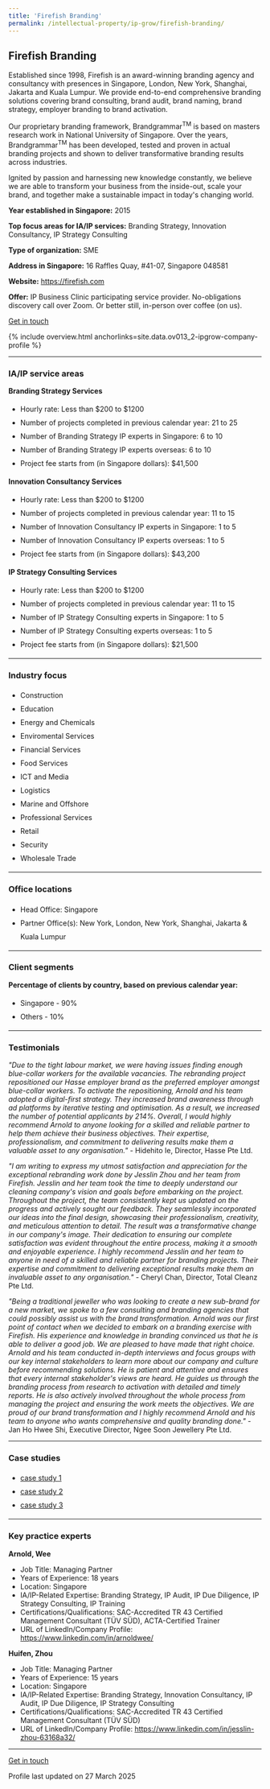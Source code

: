 ```yaml
---
title: 'Firefish Branding'
permalink: /intellectual-property/ip-grow/firefish-branding/
---
```


## Firefish Branding

Established since 1998, Firefish is an award-winning branding agency and consultancy with presences in Singapore, London, New York, Shanghai, Jakarta and Kuala Lumpur. We provide end-to-end comprehensive branding solutions covering brand consulting, brand audit, brand naming, brand strategy, employer branding to brand activation.

Our proprietary branding framework, Brandgrammar<sup>TM</sup> is based on masters research work in National University of Singapore. Over the years, Brandgrammar<sup>TM</sup> has been developed, tested and proven in actual branding projects and shown to deliver transformative branding results across industries.

Ignited by passion and harnessing new knowledge constantly, we believe we are able to transform your business from the inside-out, scale your brand, and together make a sustainable impact in today's changing world.

<b>Year established in Singapore:</b> 2015

<b>Top focus areas for IA/IP services:</b> Branding Strategy, Innovation Consultancy, IP Strategy Consulting

<b>Type of organization:</b> SME

<b>Address in Singapore:</b> 16 Raffles Quay, #41-07, Singapore 048581

<b>Website:</b> <a href='https://firefish.com'>https://firefish.com</a>

<b>Offer:</b> IP Business Clinic participating service provider. No-obligations discovery call over Zoom. Or better still, in-person over coffee (on us).

<a class='btn' href='https://form.gov.sg/68047be5ee9bdc752e0636e8' target='_blank' rel='noopener'>Get in touch</a>

{% include overview.html anchorlinks=site.data.ov013_2-ipgrow-company-profile %}

---
<a name='ip-related-service-areas'></a>
### IA/IP service areas

**Branding Strategy Services**

<ul>
<li style='line-height: 27px; margin: 0px 0px !important'>Hourly rate:  Less than $200 to $1200</li>
<li style='line-height: 27px; margin: 0px 0px !important'>Number of projects completed in previous calendar year: 21 to 25</li>
<li style='line-height: 27px; margin: 0px 0px !important'>Number of Branding Strategy IP experts in Singapore: 6 to 10</li>
<li style='line-height: 27px; margin: 0px 0px !important'>Number of Branding Strategy IP experts overseas: 6 to 10</li>
<li style='line-height: 27px; margin: 0px 0px !important'>Project fee starts from (in Singapore dollars):  $41,500</li>
</ul>

**Innovation Consultancy Services**

<ul>
<li style='line-height: 27px; margin: 0px 0px !important'>Hourly rate:  Less than $200 to $1200</li>
<li style='line-height: 27px; margin: 0px 0px !important'>Number of projects completed in previous calendar year: 11 to 15</li>
<li style='line-height: 27px; margin: 0px 0px !important'>Number of Innovation Consultancy IP experts in Singapore: 1 to 5</li>
<li style='line-height: 27px; margin: 0px 0px !important'>Number of Innovation Consultancy IP experts overseas: 1 to 5</li>
<li style='line-height: 27px; margin: 0px 0px !important'>Project fee starts from (in Singapore dollars):  $43,200</li>
</ul>

**IP Strategy Consulting Services**

<ul>
<li style='line-height: 27px; margin: 0px 0px !important'>Hourly rate:  Less than $200 to $1200</li>
<li style='line-height: 27px; margin: 0px 0px !important'>Number of projects completed in previous calendar year: 11 to 15</li>
<li style='line-height: 27px; margin: 0px 0px !important'>Number of IP Strategy Consulting experts in Singapore: 1 to 5</li>
<li style='line-height: 27px; margin: 0px 0px !important'>Number of IP Strategy Consulting experts overseas: 1 to 5</li>
<li style='line-height: 27px; margin: 0px 0px !important'>Project fee starts from (in Singapore dollars):  $21,500</li>
</ul>

---
<a name='industry-focus'></a>
### Industry focus

<ul><li style='line-height: 27px; margin: 0px 0px !important'> Construction</li><li style='line-height: 27px; margin: 0px 0px !important'>Education</li><li style='line-height: 27px; margin: 0px 0px !important'>Energy and Chemicals</li><li style='line-height: 27px; margin: 0px 0px !important'>Enviromental Services</li><li style='line-height: 27px; margin: 0px 0px !important'>Financial Services</li><li style='line-height: 27px; margin: 0px 0px !important'>Food Services</li><li style='line-height: 27px; margin: 0px 0px !important'>ICT and Media</li><li style='line-height: 27px; margin: 0px 0px !important'>Logistics</li><li style='line-height: 27px; margin: 0px 0px !important'>Marine and Offshore</li><li style='line-height: 27px; margin: 0px 0px !important'>Professional Services</li><li style='line-height: 27px; margin: 0px 0px !important'>Retail</li><li style='line-height: 27px; margin: 0px 0px !important'>Security</li><li style='line-height: 27px; margin: 0px 0px !important'>Wholesale Trade</li></ul>

---
<a name='office-locations'></a>
### Office locations

<ul><li style='line-height: 27px; margin: 0px 0px !important'> Head Office: Singapore</li><li style='line-height: 27px; margin: 0px 0px !important'>Partner Office(s): New York, London, New York, Shanghai, Jakarta & Kuala Lumpur</li></ul>

---
<a name='client-segments'></a>
### Client segments

**Percentage of clients by country, based on previous calendar year:**

<ul><li style='line-height: 27px; margin: 0px 0px !important'> Singapore - 90%</li><li style='line-height: 27px; margin: 0px 0px !important'>Others - 10%</li></ul>

---
<a name='testimonials'></a>
### Testimonials

*"Due to the tight labour market, we were having issues finding enough blue-collar workers for the available vacancies. The rebranding project repositioned our Hasse employer brand as the preferred employer amongst blue-collar workers. To activate the repositioning, Arnold and his team adopted a digital-first strategy. They increased brand awareness through ad platforms by iterative testing and optimisation. As a result, we increased the number of potential applicants by 214%. Overall, I would highly recommend Arnold to anyone looking for a skilled and reliable partner to help them achieve their business objectives. Their expertise, professionalism, and commitment to delivering results make them a valuable asset to any organisation."* - Hidehito Ie, Director, Hasse Pte Ltd.

*"I am writing to express my utmost satisfaction and appreciation for the exceptional rebranding work done by Jesslin Zhou and her team from Firefish.  Jesslin and her team took the time to deeply understand our cleaning company's vision and goals before embarking on the project. Throughout the project, the team consistently kept us updated on the progress and actively sought our feedback. They seamlessly incorporated our ideas into the final design, showcasing their professionalism, creativity, and meticulous attention to detail. The result was a transformative change in our company's image.  Their dedication to ensuring our complete satisfaction was evident throughout the entire process, making it a smooth and enjoyable experience. I highly recommend Jesslin and her team to anyone in need of a skilled and reliable partner for branding projects. Their expertise and commitment to delivering exceptional results make them an invaluable asset to any organisation."* - Cheryl Chan, Director, Total Cleanz Pte Ltd.

*"Being a traditional jeweller who was looking to create a new sub-brand for a new market, we spoke to a few consulting and branding agencies that could possibly assist us with the brand transformation. Arnold was our first point of contact when we decided to embark on a branding exercise with Firefish. His experience and knowledge in branding convinced us that he is able to deliver a good job. We are pleased to have made that right choice.  Arnold and his team conducted in-depth interviews and focus groups with our key internal stakeholders to learn more about our company and culture before recommending solutions. He is patient and attentive and ensures that every internal stakeholder's views are heard. He guides us through the branding process from research to activation with detailed and timely reports. He is also actively involved throughout the whole process from managing the project and ensuring the work meets the objectives.  We are proud of our brand transformation and I highly recommend Arnold and his team to anyone who wants comprehensive and quality branding done."* - Jan Ho Hwee Shi, Executive Director, Ngee Soon Jewellery Pte Ltd.




---
<a name='case-studies'></a>
### Case studies

<ul><li style='line-height: 27px; margin: 0px 0px !important'> <a href="https://firefish.com/case-studies/hasse-case-study/" target="_blank" rel="noopener">case study 1</a></li><li style='line-height: 27px; margin: 0px 0px !important'><a href="https://firefish.com/case-studies/total-cleanz-case-study/" target="_blank" rel="noopener">case study 2</a></li><li style='line-height: 27px; margin: 0px 0px !important'><a href="https://firefish.com/case-studies/mistgold-case-study/" target="_blank" rel="noopener">case study 3</a></li></ul>

---
<a name='key-practice-experts'></a>
### Key practice experts

**Arnold, Wee**

- Job Title: Managing Partner
- Years of Experience: 18 years
- Location: Singapore
- IA/IP-Related Expertise: Branding Strategy, IP Audit, IP Due Diligence, IP Strategy Consulting, IP Training
- Certifications/Qualifications: SAC-Accredited TR 43 Certified Management Consultant (T&Uuml;V S&Uuml;D), ACTA-Certified Trainer
- URL of LinkedIn/Company Profile: <a href="https://www.linkedin.com/in/arnoldwee/" target="_blank" rel="noopener">https://www.linkedin.com/in/arnoldwee/</a>

**Huifen, Zhou**

- Job Title: Managing Partner
- Years of Experience: 15 years
- Location: Singapore
- IA/IP-Related Expertise: Branding Strategy, Innovation Consultancy, IP Audit, IP Due Diligence, IP Strategy Consulting
- Certifications/Qualifications: SAC-Accredited TR 43 Certified Management Consultant (T&Uuml;V S&Uuml;D)
- URL of LinkedIn/Company Profile: <a href="https://www.linkedin.com/in/jesslin-zhou-63168a32/" target="_blank" rel="noopener">https://www.linkedin.com/in/jesslin-zhou-63168a32/</a>

---
<p>
<a class='btn' href='https://form.gov.sg/68047be5ee9bdc752e0636e8' target='_blank' rel='noopener'>Get in touch</a>
</p>
Profile last updated on 27 March 2025
